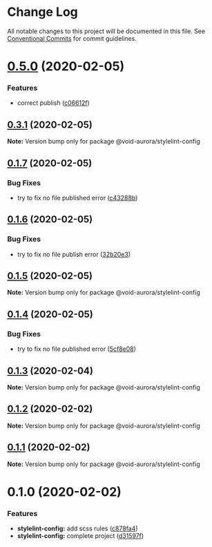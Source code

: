 # Change Log

All notable changes to this project will be documented in this file.
See [Conventional Commits](https://conventionalcommits.org) for commit guidelines.

# [0.5.0](https://github.com/void-aurora/toolkit/compare/@void-aurora/stylelint-config@0.3.1...@void-aurora/stylelint-config@0.5.0) (2020-02-05)

### Features

- correct publish ([c06612f](https://github.com/void-aurora/toolkit/commit/c06612f414169f8855f95f1e5419967680073e26))

## [0.3.1](https://github.com/void-aurora/toolkit/compare/@void-aurora/stylelint-config@0.1.7...@void-aurora/stylelint-config@0.3.1) (2020-02-05)

**Note:** Version bump only for package @void-aurora/stylelint-config

## [0.1.7](https://github.com/void-aurora/toolkit/compare/@void-aurora/stylelint-config@0.1.6...@void-aurora/stylelint-config@0.1.7) (2020-02-05)

### Bug Fixes

- try to fix no file published error ([c43288b](https://github.com/void-aurora/toolkit/commit/c43288baa254be34b75640e0f65653c538b95e97))

## [0.1.6](https://github.com/void-aurora/toolkit/compare/@void-aurora/stylelint-config@0.1.5...@void-aurora/stylelint-config@0.1.6) (2020-02-05)

### Bug Fixes

- try to fix no file publish error ([32b20e3](https://github.com/void-aurora/toolkit/commit/32b20e39d8c80d961931424c061f2d49527d9259))

## [0.1.5](https://github.com/void-aurora/toolkit/compare/@void-aurora/stylelint-config@0.1.4...@void-aurora/stylelint-config@0.1.5) (2020-02-05)

**Note:** Version bump only for package @void-aurora/stylelint-config

## [0.1.4](https://github.com/void-aurora/toolkit/compare/@void-aurora/stylelint-config@0.1.3...@void-aurora/stylelint-config@0.1.4) (2020-02-05)

### Bug Fixes

- try to fix no file published error ([5cf8e08](https://github.com/void-aurora/toolkit/commit/5cf8e08286ccb149578dcf9833400cae61a9c535))

## [0.1.3](https://github.com/void-aurora/toolkit/compare/@void-aurora/stylelint-config@0.1.2...@void-aurora/stylelint-config@0.1.3) (2020-02-04)

**Note:** Version bump only for package @void-aurora/stylelint-config

## [0.1.2](https://github.com/void-aurora/toolkit/compare/@void-aurora/stylelint-config@0.1.1...@void-aurora/stylelint-config@0.1.2) (2020-02-02)

**Note:** Version bump only for package @void-aurora/stylelint-config

## [0.1.1](https://github.com/void-aurora/toolkit/compare/@void-aurora/stylelint-config@0.1.0...@void-aurora/stylelint-config@0.1.1) (2020-02-02)

**Note:** Version bump only for package @void-aurora/stylelint-config

# 0.1.0 (2020-02-02)

### Features

- **stylelint-config:** add scss rules ([c878fa4](https://github.com/void-aurora/toolkit/commit/c878fa411a81ea7fd7aedd62693a53a23455245d))
- **stylelint-config:** complete project ([d31597f](https://github.com/void-aurora/toolkit/commit/d31597f8d7fd07c52dfd81b7809ee155bfdf1499))
